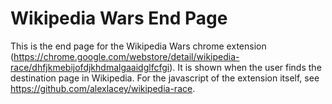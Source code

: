 # Wikipedia Wars End Page

This is the end page for the Wikipedia Wars chrome extension (https://chrome.google.com/webstore/detail/wikipedia-race/dhfjkmebijofdjkhdmalgaaidglfcfgi). It is shown when the user finds the destination page in Wikipedia. For the javascript of the extension itself, see https://github.com/alexlacey/wikipedia-race.


